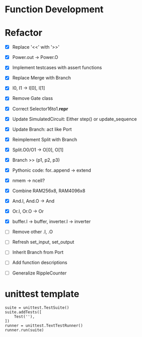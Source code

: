 

# Function Development






# Refactor
- [x] Replace '<<' with '>>'
- [x] Power.out -> Power.O
- [x] Implement testcases with assert functions
- [x] Replace Merge with Branch
- [x] I0, I1 -> I[0], I[1]
- [x] Remove Gate class
- [x] Correct Selector16to1.__repr__
- [x] Update SimulatedCircuit: Either step() or update_sequence
- [x] Update Branch: act like Port
- [x] Reimplement Split with Branch
- [x] Split.O0/O1 -> O[0], O[1]
- [x] Branch >> (p1, p2, p3)
- [x] Pythonic code: for..append -> extend
- [x] nmem -> ncell?
- [x] Combine RAM256x8, RAM4096x8
- [x] And.I, And.O -> And
- [x] Or.I, Or.O -> Or
- [x] buffer.I -> buffer, inverter.I -> inverter
- [ ] Remove other .I, .O
- [ ] Refresh set_input, set_output
- [ ] Inherit Branch from Port
- [ ] Add function descriptions
- [ ] Generalize RippleCounter



# unittest template
    suite = unittest.TestSuite()
    suite.addTests([
        Test(''),
    ])
    runner = unittest.TextTestRunner()
    runner.run(suite)